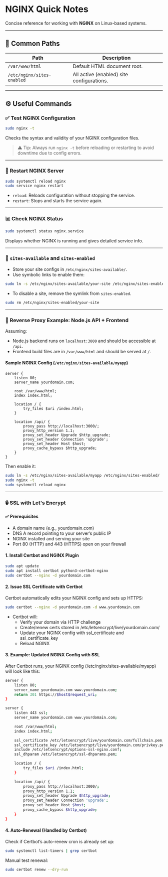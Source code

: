
# NGINX Quick Notes

Concise reference for working with **NGINX** on Linux-based systems.

---

## 📁 Common Paths

| Path                       | Description                               |
|---------------------------|-------------------------------------------|
| `/var/www/html`           | Default HTML document root.               |
| `/etc/nginx/sites-enabled`| All active (enabled) site configurations. |

---

## ⚙️ Useful Commands

### ✅ Test NGINX Configuration
```bash
sudo nginx -t
```
Checks the syntax and validity of your NGINX configuration files.
> ⚠️ Tip: Always run `nginx -t` before reloading or restarting to avoid downtime due to config errors.

---

### 🔁 Restart NGINX Server
```bash
sudo systemctl reload nginx
sudo service nginx restart
```
- `reload`: Reloads configuration without stopping the service.
- `restart`: Stops and starts the service again.

---

### 📊 Check NGINX Status
```bash
sudo systemctl status nginx.service
```
Displays whether NGINX is running and gives detailed service info.

---

### 🔗 `sites-available` and `sites-enabled`

- Store your site configs in `/etc/nginx/sites-available/`.
- Use symbolic links to enable them:

```bash
sudo ln -s /etc/nginx/sites-available/your-site /etc/nginx/sites-enabled/
```

- To disable a site, remove the symlink from `sites-enabled`.

```bash
sudo rm /etc/nginx/sites-enabled/your-site
```

---

### 🔁 Reverse Proxy Example: Node.js API + Frontend

Assuming:

- Node.js backend runs on `localhost:3000` and should be accessible at `/api`.
- Frontend build files are in `/var/www/html` and should be served at `/`.

#### Sample NGINX Config (`/etc/nginx/sites-available/myapp`)
```nginx
server {
    listen 80;
    server_name yourdomain.com;

    root /var/www/html;
    index index.html;

    location / {
        try_files $uri /index.html;
    }

    location /api/ {
        proxy_pass http://localhost:3000/;
        proxy_http_version 1.1;
        proxy_set_header Upgrade $http_upgrade;
        proxy_set_header Connection 'upgrade';
        proxy_set_header Host $host;
        proxy_cache_bypass $http_upgrade;
    }
}
```

Then enable it:
```bash
sudo ln -s /etc/nginx/sites-available/myapp /etc/nginx/sites-enabled/
sudo nginx -t
sudo systemctl reload nginx
```

---

### 🔒 SSL with Let's Encrypt

#### ✅ Prerequisites

* A domain name (e.g., yourdomain.com)
* DNS A record pointing to your server’s public IP
* NGINX installed and serving your site
* Port 80 (HTTP) and 443 (HTTPS) open on your firewall

#### 1. Install Certbot and NGINX Plugin
```bash
sudo apt update
sudo apt install certbot python3-certbot-nginx
sudo certbot --nginx -d yourdomain.com
```

#### 2. Issue SSL Certificate with Certbot
Certbot automatically edits your NGINX config and sets up HTTPS:
```bash
sudo certbot --nginx -d yourdomain.com -d www.yourdomain.com
```
* Certbot will:
  * Verify your domain via HTTP challenge
  * Create/renew certs stored in /etc/letsencrypt/live/yourdomain.com/
  * Update your NGINX config with ssl_certificate and ssl_certificate_key
  * Reload NGINX

#### 3. Example: Updated NGINX Config with SSL
After Certbot runs, your NGINX config (/etc/nginx/sites-available/myapp) will look like this:
```bash
server {
    listen 80;
    server_name yourdomain.com www.yourdomain.com;
    return 301 https://$host$request_uri;
}

server {
    listen 443 ssl;
    server_name yourdomain.com www.yourdomain.com;

    root /var/www/html;
    index index.html;

    ssl_certificate /etc/letsencrypt/live/yourdomain.com/fullchain.pem;
    ssl_certificate_key /etc/letsencrypt/live/yourdomain.com/privkey.pem;
    include /etc/letsencrypt/options-ssl-nginx.conf;
    ssl_dhparam /etc/letsencrypt/ssl-dhparams.pem;

    location / {
        try_files $uri /index.html;
    }

    location /api/ {
        proxy_pass http://localhost:3000/;
        proxy_http_version 1.1;
        proxy_set_header Upgrade $http_upgrade;
        proxy_set_header Connection 'upgrade';
        proxy_set_header Host $host;
        proxy_cache_bypass $http_upgrade;
    }
}
```
#### 4. Auto-Renewal (Handled by Certbot)
Check if Certbot’s auto-renew cron is already set up:
```bash
sudo systemctl list-timers | grep certbot
```
Manual test renewal:
```bash
sudo certbot renew --dry-run
```
